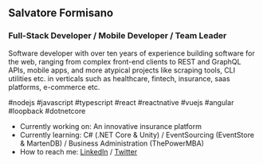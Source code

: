 ## Salvatore Formisano

### Full-Stack Developer / Mobile Developer / Team Leader

Software developer with over ten years of experience building software for the web, ranging from complex front-end clients to REST and GraphQL APIs, mobile apps, and more atypical projects like scraping tools, CLI utilities etc. in verticals such as healthcare, fintech, insurance, saas platforms, e-commerce etc.

#nodejs #javascript #typescript #react #reactnative #vuejs #angular #loopback #dotnetcore

- Currently working on: An innovative insurance platform
- Currently learning: C# (.NET Core & Unity) / EventSourcing (EventStore & MartenDB) / Business Administration (ThePowerMBA)
- How to reach me: [LinkedIn](https://www.linkedin.com/in/salvatoreformisano/) / [Twitter](https://twitter.com/sformisano)
